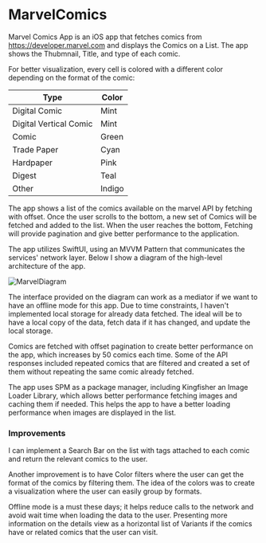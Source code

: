 # MarvelComics

Marvel Comics App is an iOS app that fetches comics from https://developer.marvel.com and displays the Comics on a List. The app shows the Thubmnail, Title, and type of each comic.

For better visualization, every cell is colored with a different color depending on the format of the comic:


| Type | Color |
|-|-|
|Digital Comic | Mint|
|Digital Vertical Comic | Mint|
|Comic| Green|
|Trade Paper| Cyan|
|Hardpaper|Pink|
|Digest| Teal|
|Other| Indigo|


The app shows a list of the comics available on the marvel API by fetching with offset. Once the user scrolls to the bottom, a new set of Comics will be fetched and added to the list. When the user reaches the bottom, Fetching will provide pagination and give better performance to the application.

The app utilizes SwiftUI, using an MVVM Pattern that communicates the services' network layer. Below I show a diagram of the high-level architecture of the app.


![MarvelDiagram](https://user-images.githubusercontent.com/4781639/157173978-036aafda-d3ba-45d3-936a-0431c90900d1.png)


The interface provided on the diagram can work as a mediator if we want to have an offline mode for this app. Due to time constraints, I haven't implemented local storage for already data fetched. The ideal will be to have a local copy of the data, fetch data if it has changed, and update the local storage.

Comics are fetched with offset pagination to create better performance on the app, which increases by 50 comics each time. Some of the API responses included repeated comics that are filtered and created a set of them without repeating the same comic already fetched.

The app uses SPM as a package manager, including Kingfisher an Image Loader Library, which allows better performance fetching images and caching them if needed. This helps the app to have a better loading performance when images are displayed in the list.

### Improvements
I can implement a Search Bar on the list with tags attached to each comic and return the relevant comics to the user.

Another improvement is to have Color filters where the user can get the format of the comics by filtering them. The idea of the colors was to create a visualization where the user can easily group by formats.

Offline mode is a must these days; it helps reduce calls to the network and avoid wait time when loading the data to the user.
Presenting more information on the details view as a horizontal list of Variants if the comics have or related comics that the user can visit.
